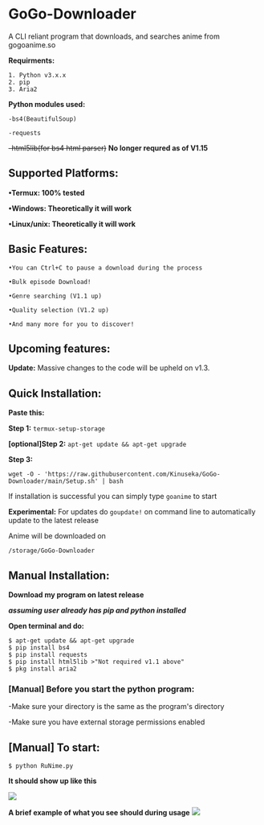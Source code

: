 # GoGo-Downloader
A CLI reliant program that downloads, and searches anime from gogoanime.so 

**Requirments:**
```
1. Python v3.x.x 
2. pip
3. Aria2
```

**Python modules used:**
```
-bs4(BeautifulSoup)

-requests
```
~~-html5lib(for bs4 html parser)~~
**No longer requred as of V1.15**

## Supported Platforms:
**•Termux: 100% tested**

**•Windows: Theoretically it will work**

**•Linux/unix: Theoretically it will work**

## Basic Features:
```
•You can Ctrl+C to pause a download during the process

•Bulk episode Download!

•Genre searching (V1.1 up)

•Quality selection (V1.2 up)

•And many more for you to discover!
```
## Upcoming features:

**Update:** Massive changes to the code will be upheld on v1.3.

## Quick Installation:
**Paste this:**

**Step 1:** ```termux-setup-storage``` 

**[optional]Step 2:** ```apt-get update && apt-get upgrade```

**Step 3:** 
```
wget -O - 'https://raw.githubusercontent.com/Kinuseka/GoGo-Downloader/main/Setup.sh' | bash 
```

If installation is successful you can simply type ```goanime``` to start

**Experimental:** For updates do ```goupdate!``` on command line to automatically update to the latest release

Anime will be downloaded on 
```
/storage/GoGo-Downloader
```

## Manual Installation:

**Download my program on latest release**

***assuming user already has pip and python installed***

**Open terminal and do:**
```
$ apt-get update && apt-get upgrade
$ pip install bs4
$ pip install requests
$ pip install html5lib >"Not required v1.1 above"
$ pkg install aria2
```

### [Manual] Before you start the python program:
-Make sure your directory is the same as the program's directory

-Make sure you have external storage permissions enabled

## [Manual] To start:
```$ python RuNime.py```

**It should show up like this**

![](home.png)

**A brief example of what you see should during usage**
![](example.png)



